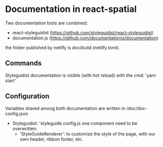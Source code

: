 # Documentation in react-spatial

Two documentation tools are combined:
- react-styleguidist (https://github.com/styleguidist/react-styleguidist)
- documentation.js (https://github.com/documentationjs/documentation)

the folder published by netlify is doc/build (netlify.toml).

## Commands

Styleguidist documentation is visible (with hot reload) with the cmd:
'yarn start'

## Configuration

Variables shared among both documentation are written in /doc/doc-config.json

- Styleguidist: 'styleguide.config.js
    one component need to be overwritten:
    - 'StyleGuideRenderer': to customize the style of the page, with our own
        header, ribbon footer, etc.
